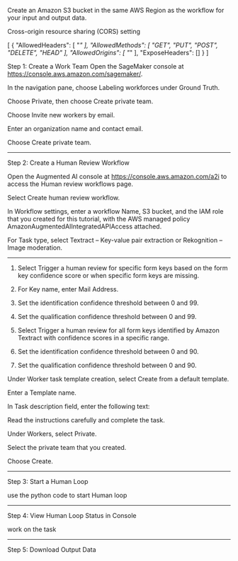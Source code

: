 Create an Amazon S3 bucket in the same AWS Region as the workflow for your input and output data.

Cross-origin resource sharing (CORS) setting

[
    {
        "AllowedHeaders": [
            "*"
        ],
        "AllowedMethods": [
            "GET",
            "PUT",
            "POST",
            "DELETE",
            "HEAD"
        ],
        "AllowedOrigins": [
            "*"
        ],
        "ExposeHeaders": []
    }
]



Step 1: Create a Work Team
Open the SageMaker console at https://console.aws.amazon.com/sagemaker/.

In the navigation pane, choose Labeling workforces under Ground Truth.

Choose Private, then choose Create private team.

Choose Invite new workers by email.

Enter an organization name and contact email.

Choose Create private team.

---

Step 2: Create a Human Review Workflow

Open the Augmented AI console at https://console.aws.amazon.com/a2i to access the Human review workflows page.

Select Create human review workflow.

In Workflow settings, enter a workflow Name, S3 bucket, and the IAM role that you created for this tutorial, with the AWS managed policy AmazonAugmentedAIIntegratedAPIAccess attached.

For Task type, select Textract – Key-value pair extraction or Rekognition – Image moderation.

---

1. Select Trigger a human review for specific form keys based on the form key confidence score or when specific form keys are missing.

2. For Key name, enter Mail Address.

3. Set the identification confidence threshold between 0 and 99.

4. Set the qualification confidence threshold between 0 and 99.

5. Select Trigger a human review for all form keys identified by Amazon Textract with confidence scores in a specific range.

6. Set the identification confidence threshold between 0 and 90.

7. Set the qualification confidence threshold between 0 and 90.

Under Worker task template creation, select Create from a default template.

Enter a Template name.

In Task description field, enter the following text:

Read the instructions carefully and complete the task.

Under Workers, select Private.

Select the private team that you created.

Choose Create.


---

Step 3: Start a Human Loop

use the python code to start Human loop

---

Step 4: View Human Loop Status in Console

work on the task

---

Step 5: Download Output Data






